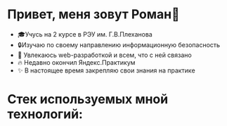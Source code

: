 Привет, меня зовут Роман👋
==========================
- 🎓Учусь на 2 курсе в РЭУ им. Г.В.Плеханова
- 🔒Изучаю по своему направлению информационную безопасность
- 👀 Увлекаюсь web-разработкой и всем, что с ней связано
- 🔥 Недавно окончил Яндекс.Практикум
- ✨ В настоящее время закрепляю свои знания на практике

Стек используемых мной технологий:
==================================
